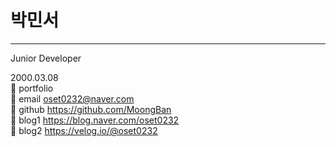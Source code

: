 <!-- ### Hi there 👋 -->

<!--
**MoongBan/MoongBan** is a ✨ _special_ ✨ repository because its `README.md` (this file) appears on your GitHub profile.

Here are some ideas to get you started:

- 🔭 I’m currently working on ...
- 🌱 I’m currently learning ...
- 👯 I’m looking to collaborate on ...
- 🤔 I’m looking for help with ...
- 💬 Ask me about ...
- 📫 How to reach me: ...
- 😄 Pronouns: ...
- ⚡ Fun fact: ...
-->
# 박민서
---
Junior Developer <br>

2000.03.08 <br>
🌟 portfolio <br>
🌟 email   oset0232@naver.com <br>
🌟 github  https://github.com/MoongBan <br>
🌟 blog1   https://blog.naver.com/oset0232 <br>
🌟 blog2   https://velog.io/@oset0232 <br>

<!--[Show Details...](http://www.google.co.kr) -->

